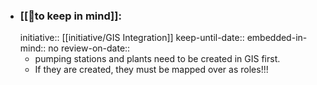 - ### [[🧠to keep in mind]]:
  initiative:: [[initiative/GIS Integration]] 
  keep-until-date::
  embedded-in-mind:: no
  review-on-date::
	- pumping stations and plants need to be created in GIS first.
	- If they are created, they must be mapped over as roles!!!